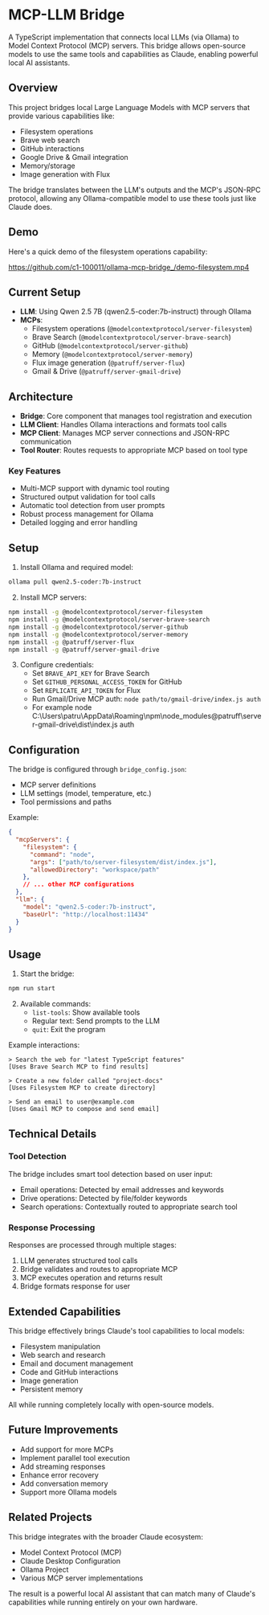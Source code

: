 # MCP-LLM Bridge

A TypeScript implementation that connects local LLMs (via Ollama) to Model Context Protocol (MCP) servers. This bridge allows open-source models to use the same tools and capabilities as Claude, enabling powerful local AI assistants.

## Overview

This project bridges local Large Language Models with MCP servers that provide various capabilities like:
- Filesystem operations
- Brave web search
- GitHub interactions
- Google Drive & Gmail integration
- Memory/storage
- Image generation with Flux

The bridge translates between the LLM's outputs and the MCP's JSON-RPC protocol, allowing any Ollama-compatible model to use these tools just like Claude does.

## Demo

Here's a quick demo of the filesystem operations capability:

https://github.com/c1-100011/ollama-mcp-bridge_/demo-filesystem.mp4

## Current Setup

- **LLM**: Using Qwen 2.5 7B (qwen2.5-coder:7b-instruct) through Ollama
- **MCPs**:
  - Filesystem operations (`@modelcontextprotocol/server-filesystem`)
  - Brave Search (`@modelcontextprotocol/server-brave-search`)
  - GitHub (`@modelcontextprotocol/server-github`)
  - Memory (`@modelcontextprotocol/server-memory`)
  - Flux image generation (`@patruff/server-flux`)
  - Gmail & Drive (`@patruff/server-gmail-drive`)

## Architecture

- **Bridge**: Core component that manages tool registration and execution
- **LLM Client**: Handles Ollama interactions and formats tool calls
- **MCP Client**: Manages MCP server connections and JSON-RPC communication
- **Tool Router**: Routes requests to appropriate MCP based on tool type

### Key Features
- Multi-MCP support with dynamic tool routing
- Structured output validation for tool calls
- Automatic tool detection from user prompts
- Robust process management for Ollama
- Detailed logging and error handling

## Setup

1. Install Ollama and required model:
```bash
ollama pull qwen2.5-coder:7b-instruct
```

2. Install MCP servers:
```bash
npm install -g @modelcontextprotocol/server-filesystem
npm install -g @modelcontextprotocol/server-brave-search
npm install -g @modelcontextprotocol/server-github
npm install -g @modelcontextprotocol/server-memory
npm install -g @patruff/server-flux
npm install -g @patruff/server-gmail-drive
```

3. Configure credentials:
   - Set `BRAVE_API_KEY` for Brave Search
   - Set `GITHUB_PERSONAL_ACCESS_TOKEN` for GitHub
   - Set `REPLICATE_API_TOKEN` for Flux
   - Run Gmail/Drive MCP auth: `node path/to/gmail-drive/index.js auth`
   - For example node C:\Users\patru\AppData\Roaming\npm\node_modules\@patruff\server-gmail-drive\dist\index.js auth

## Configuration

The bridge is configured through `bridge_config.json`:
- MCP server definitions
- LLM settings (model, temperature, etc.)
- Tool permissions and paths

Example:
```json
{
  "mcpServers": {
    "filesystem": {
      "command": "node",
      "args": ["path/to/server-filesystem/dist/index.js"],
      "allowedDirectory": "workspace/path"
    },
    // ... other MCP configurations
  },
  "llm": {
    "model": "qwen2.5-coder:7b-instruct",
    "baseUrl": "http://localhost:11434"
  }
}
```

## Usage

1. Start the bridge:
```bash
npm run start
```

2. Available commands:
   - `list-tools`: Show available tools
   - Regular text: Send prompts to the LLM
   - `quit`: Exit the program

Example interactions:
```
> Search the web for "latest TypeScript features"
[Uses Brave Search MCP to find results]

> Create a new folder called "project-docs"
[Uses Filesystem MCP to create directory]

> Send an email to user@example.com
[Uses Gmail MCP to compose and send email]
```

## Technical Details

### Tool Detection
The bridge includes smart tool detection based on user input:
- Email operations: Detected by email addresses and keywords
- Drive operations: Detected by file/folder keywords
- Search operations: Contextually routed to appropriate search tool

### Response Processing
Responses are processed through multiple stages:
1. LLM generates structured tool calls
2. Bridge validates and routes to appropriate MCP
3. MCP executes operation and returns result
4. Bridge formats response for user

## Extended Capabilities

This bridge effectively brings Claude's tool capabilities to local models:
- Filesystem manipulation
- Web search and research
- Email and document management
- Code and GitHub interactions
- Image generation
- Persistent memory

All while running completely locally with open-source models.

## Future Improvements

- Add support for more MCPs
- Implement parallel tool execution
- Add streaming responses
- Enhance error recovery
- Add conversation memory
- Support more Ollama models

## Related Projects

This bridge integrates with the broader Claude ecosystem:
- Model Context Protocol (MCP)
- Claude Desktop Configuration
- Ollama Project
- Various MCP server implementations

The result is a powerful local AI assistant that can match many of Claude's capabilities while running entirely on your own hardware.
